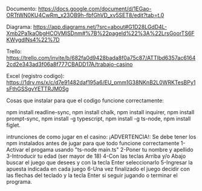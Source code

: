 Documento: https://docs.google.com/document/d/1EGao-ORTtWN0KU4CwRm_x23OB9h-fbfGhVD_xv5SET8/edit?tab=t.0

Diagrama: https://app.diagrams.net/?src=about#G1D28LGdD4L-Xmb2Pa1kaObgHCOVMlSDnm#%7B%22pageId%22%3A%22LrsGoorTS6FKWygdlNs4%22%7D

Trello: https://trello.com/invite/b/682fa0d9428bada8f0a75c87/ATTIbd6357ac61642cd2e343ad3f06a8f777CBADD17A/trabajo-casino

Excel (registro codigo): https://1drv.ms/x/c/d7e91482daf195a6/EU_pmm1G38NKnB2L0WRKTesBPy1sFthGSSgvYETTRJM0Sg


Cosas que instalar para que el codigo funcione correctamente:

npm install readline-sync, npm install chalk, npm install inquirer, npm install prompt-sync, npm install -g typescript, npm install -g ts-node, npm install figlet.

intrunciones de como jugar en el casino: ¡ADVERTENCIA!: Se debe tener los npm instalados antes de jugar para que todo funcione correctamente 1-Activar el progama usando "ts-node main.ts" 2-Poner tu nombre y apellido 3-Introducir tu edad (ser mayor de 18) 4-Con las teclas Arriba y/o Abajo buscar el juego que desees y con la tecla Enter seleccionarlo 5-Ingresar la apuesta indicada en cada juego 6-Una vez finalizado el juego decidir con las flechas del teclado y la tecla Enter si seguir jugando o terminar el programa.
